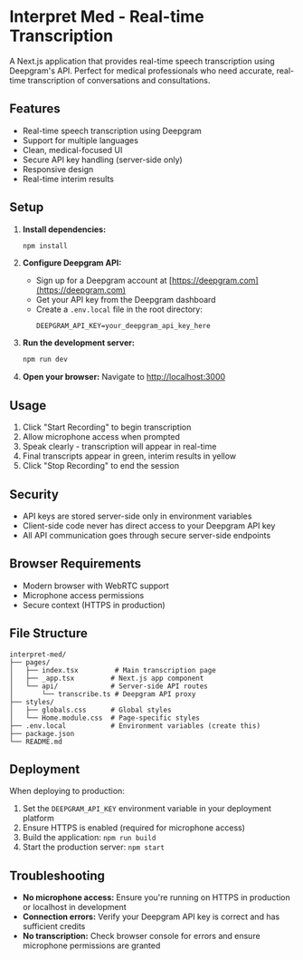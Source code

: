# Interpret Med - Real-time Transcription

A Next.js application that provides real-time speech transcription using Deepgram's API. Perfect for medical professionals who need accurate, real-time transcription of conversations and consultations.

## Features

- Real-time speech transcription using Deepgram
- Support for multiple languages
- Clean, medical-focused UI
- Secure API key handling (server-side only)
- Responsive design
- Real-time interim results

## Setup

1. **Install dependencies:**
   ```bash
   npm install
   ```

2. **Configure Deepgram API:**
   - Sign up for a Deepgram account at [https://deepgram.com](https://deepgram.com)
   - Get your API key from the Deepgram dashboard
   - Create a `.env.local` file in the root directory:
     ```
     DEEPGRAM_API_KEY=your_deepgram_api_key_here
     ```

3. **Run the development server:**
   ```bash
   npm run dev
   ```

4. **Open your browser:**
   Navigate to [http://localhost:3000](http://localhost:3000)

## Usage

1. Click "Start Recording" to begin transcription
2. Allow microphone access when prompted
3. Speak clearly - transcription will appear in real-time
4. Final transcripts appear in green, interim results in yellow
5. Click "Stop Recording" to end the session

## Security

- API keys are stored server-side only in environment variables
- Client-side code never has direct access to your Deepgram API key
- All API communication goes through secure server-side endpoints

## Browser Requirements

- Modern browser with WebRTC support
- Microphone access permissions
- Secure context (HTTPS in production)

## File Structure

```
interpret-med/
├── pages/
│   ├── index.tsx         # Main transcription page
│   ├── _app.tsx         # Next.js app component
│   └── api/             # Server-side API routes
│       └── transcribe.ts # Deepgram API proxy
├── styles/
│   ├── globals.css      # Global styles
│   └── Home.module.css  # Page-specific styles
├── .env.local           # Environment variables (create this)
├── package.json
└── README.md
```

## Deployment

When deploying to production:

1. Set the `DEEPGRAM_API_KEY` environment variable in your deployment platform
2. Ensure HTTPS is enabled (required for microphone access)
3. Build the application: `npm run build`
4. Start the production server: `npm start`

## Troubleshooting

- **No microphone access:** Ensure you're running on HTTPS in production or localhost in development
- **Connection errors:** Verify your Deepgram API key is correct and has sufficient credits
- **No transcription:** Check browser console for errors and ensure microphone permissions are granted 
